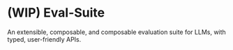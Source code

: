 # (WIP) Eval-Suite

An extensible, composable, and composable evaluation suite for LLMs, with typed, user-friendly APIs.
